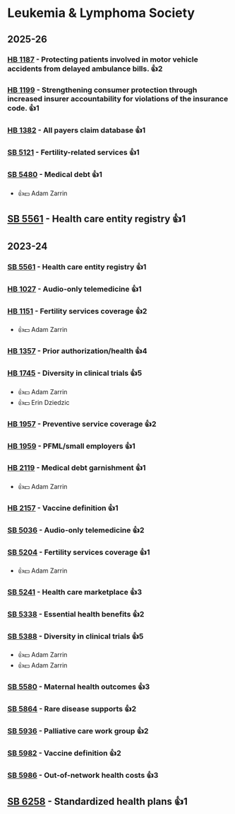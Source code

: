 # Leukemia & Lymphoma Society
## 2025-26

### [HB 1187](/bill/2025-26/hb/1187/) - Protecting patients involved in motor vehicle accidents from delayed ambulance bills. 👍2  

### [HB 1199](/bill/2025-26/hb/1199/) - Strengthening consumer protection through increased insurer accountability for violations of the insurance code. 👍1  

### [HB 1382](/bill/2025-26/hb/1382/) - All payers claim database 👍1  

### [SB 5121](/bill/2025-26/sb/5121/) - Fertility-related services 👍1  

### [SB 5480](/bill/2025-26/sb/5480/) - Medical debt 👍1  
* 👍💵 Adam Zarrin

## [SB 5561](/bill/2025-26/sb/5561/) - Health care entity registry 👍1  

## 2023-24

### [SB 5561](/bill/2023-24/sb/5561/) - Health care entity registry 👍1  

### [HB 1027](/bill/2023-24/hb/1027/) - Audio-only telemedicine 👍1  

### [HB 1151](/bill/2023-24/hb/1151/) - Fertility services coverage 👍2  
* 👍💵 Adam Zarrin

### [HB 1357](/bill/2023-24/hb/1357/) - Prior authorization/health 👍4  

### [HB 1745](/bill/2023-24/hb/1745/) - Diversity in clinical trials 👍5  
* 👍💵 Adam Zarrin
* 👍💵 Erin Dziedzic

### [HB 1957](/bill/2023-24/hb/1957/) - Preventive service coverage 👍2  

### [HB 1959](/bill/2023-24/hb/1959/) - PFML/small employers 👍1  

### [HB 2119](/bill/2023-24/hb/2119/) - Medical debt garnishment 👍1  
* 👍💵 Adam Zarrin

### [HB 2157](/bill/2023-24/hb/2157/) - Vaccine definition 👍1  

### [SB 5036](/bill/2023-24/sb/5036/) - Audio-only telemedicine 👍2  

### [SB 5204](/bill/2023-24/sb/5204/) - Fertility services coverage 👍1  
* 👍💵 Adam Zarrin

### [SB 5241](/bill/2023-24/sb/5241/) - Health care marketplace 👍3  

### [SB 5338](/bill/2023-24/sb/5338/) - Essential health benefits 👍2  

### [SB 5388](/bill/2023-24/sb/5388/) - Diversity in clinical trials 👍5  
* 👍💵 Adam Zarrin
* 👍💵 Adam Zarrin

### [SB 5580](/bill/2023-24/sb/5580/) - Maternal health outcomes 👍3  

### [SB 5864](/bill/2023-24/sb/5864/) - Rare disease supports 👍2  

### [SB 5936](/bill/2023-24/sb/5936/) - Palliative care work group 👍2  

### [SB 5982](/bill/2023-24/sb/5982/) - Vaccine definition 👍2  

### [SB 5986](/bill/2023-24/sb/5986/) - Out-of-network health costs 👍3  

## [SB 6258](/bill/2023-24/sb/6258/) - Standardized health plans 👍1  
